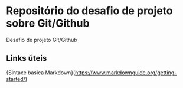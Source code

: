# Repositório do desafio de projeto sobre  Git/Github
Desafio de projeto Git/Github

## Links úteis 
{Sintaxe basica Markdown}(https://www.markdownguide.org/getting-started/)
